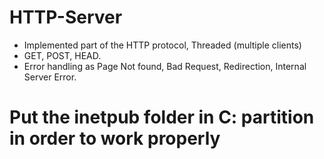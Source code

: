 # HTTP-Server
- Implemented part of the HTTP protocol, Threaded (multiple clients) 
- GET, POST, HEAD. 
- Error handling as Page Not found, Bad Request, Redirection, Internal Server Error.

# Put the inetpub folder in C: partition in order to work properly
